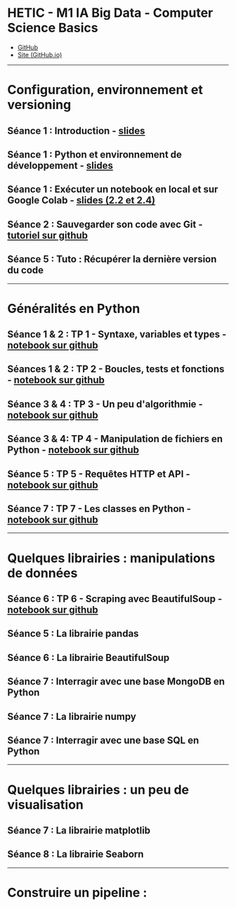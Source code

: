# HETIC - M1 IA Big Data - Computer Science Basics

- [GitHub](https://github.com/Selimmmm/hetic_m1_csb_public)
- [Site (GitHub.io)](https://selimmmm.github.io/hetic_m1_csb_public/)

***


# Configuration, environnement et versioning 
## Séance 1 : Introduction - [slides](https://selimmmm.github.io/hetic_m1_csb_public/introduction_m1_csb.pdf)
## Séance 1 : Python et environnement de développement - [slides](https://selimmmm.github.io/hetic_m1_csb_public/01_python_et_env.pdf)
## Séance 1 : Exécuter un notebook en local et sur Google Colab - [slides (2.2 et 2.4)](https://selimmmm.github.io/hetic_m1_csb_public/01_python_et_env.pdf)
## Séance 2 : Sauvegarder son code avec Git - [tutoriel sur github](https://github.com/Selimmmm/git_step_by_step)
## Séance 5 : Tuto : Récupérer la dernière version du code 

***
    
# Généralités en Python
## Séance 1 & 2 : TP 1 - Syntaxe, variables et types - [notebook sur github](https://github.com/Selimmmm/hetic_m1_csb_public/blob/master/tp_1_syntaxe_variables_et_types.ipynb)
## Séances 1 & 2 : TP 2 - Boucles, tests et fonctions - [notebook sur github](https://github.com/Selimmmm/hetic_m1_csb_public/blob/master/tp_2_test_boucle_fonction.ipynb)
## Séance 3 & 4 : TP 3 - Un peu d'algorithmie -  [notebook sur github](https://github.com/Selimmmm/hetic_m1_csb_public/blob/master/tp_3_algorithmie.ipynb)
## Séance 3 & 4: TP 4 - Manipulation de fichiers en Python - [notebook sur github](https://github.com/Selimmmm/hetic_m1_csb_public/blob/master/tp_4_files.ipynb)


## Séance 5 : TP 5 - Requêtes HTTP et API - [notebook sur github](https://github.com/Selimmmm/hetic_m1_csb_public/blob/master/tp_5_http_api.ipynb)
   

## Séance 7 : TP 7 - Les classes en Python - [notebook sur github](https://github.com/Selimmmm/hetic_m1_csb_public/blob/master/tp_5_http_api.ipynb)

***

# Quelques librairies : manipulations de données
## Séance 6 : TP 6 - Scraping avec BeautifulSoup - [notebook sur github](https://github.com/Selimmmm/hetic_m1_csb_public/blob/master/tp_7_webscraping_bs.ipynb)

## Séance 5 : La librairie pandas
## Séance 6 : La librairie BeautifulSoup
## Séance 7 : Interragir avec une base MongoDB en Python
## Séance 7 : La librairie numpy
## Séance 7 : Interragir avec une base SQL en Python
        
***

# Quelques librairies : un peu de visualisation
## Séance 7 : La librairie matplotlib
## Séance 8 : La librairie Seaborn

    

<!-- # Machine Learning supervisé et non supervisé
## Séance 5 : Introduction à la régression linéaire
## Séance 6 : Introduction générale au Machine Learning
## Séance 6 : Introduction à scikit-learn
## Séance 6 & 7 : Problèmes de régression
## Séance 7 : Quelques algorithmes de régression
## Séance 7 : Métriques pour la régression
## Séance 7 : Introduction à la régression logistique
## Séance 8 : Problèmes de classification
## Séance 8 : Quelques algorithmes de classification
## Séance 8 : Métriques pour la classification
## Séance 9 : Wrap-up Machine Learning Supervisé
## Séance 9 & 10 : Clustering
## Séance 11 : NLP ? Réseaux neuronaux ?  -->


*** 
# Construire un pipeline :
<!-- ## Séances 11 & 12  -->
